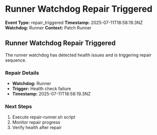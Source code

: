 # Runner Watchdog Repair Triggered

**Event Type:** repair_triggered
**Timestamp:** 2025-07-11T18:58:19.3NZ
**Watchdog:** Runner
**Context:** Patch Runner


## Runner Watchdog Repair Triggered

The runner watchdog has detected health issues and is triggering repair sequence.

### Repair Details
- **Watchdog:** Runner
- **Trigger:** Health check failure
- **Timestamp:** 2025-07-11T18:58:19.3NZ

### Next Steps
1. Execute repair-runner.sh script
2. Monitor repair progress
3. Verify health after repair


